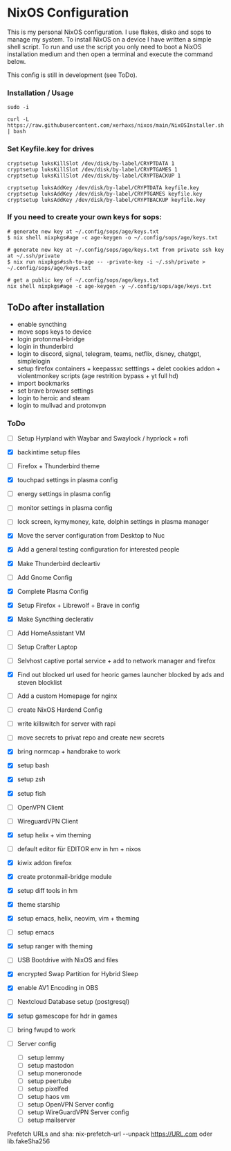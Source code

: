 # NixOS Configuration

This is my personal NixOS configuration.
I use flakes, disko and sops to manage my system. To install NixOS on a device I have written a simple shell script. To run and use the script you only need to boot a NixOS installation medium and then open a terminal and execute the command below.

This config is still in development (see ToDo).

### Installation / Usage

```
sudo -i
```

```
curl -L https://raw.githubusercontent.com/xerhaxs/nixos/main/NixOSInstaller.sh | bash
```

### Set Keyfile.key for drives

```
cryptsetup luksKillSlot /dev/disk/by-label/CRYPTDATA 1
cryptsetup luksKillSlot /dev/disk/by-label/CRYPTGAMES 1
cryptsetup luksKillSlot /dev/disk/by-label/CRYPTBACKUP 1

cryptsetup luksAddKey /dev/disk/by-label/CRYPTDATA keyfile.key
cryptsetup luksAddKey /dev/disk/by-label/CRYPTGAMES keyfile.key
cryptsetup luksAddKey /dev/disk/by-label/CRYPTBACKUP keyfile.key
```

### If you need to create your own keys for sops:

```
# generate new key at ~/.config/sops/age/keys.txt
$ nix shell nixpkgs#age -c age-keygen -o ~/.config/sops/age/keys.txt

# generate new key at ~/.config/sops/age/keys.txt from private ssh key at ~/.ssh/private
$ nix run nixpkgs#ssh-to-age -- -private-key -i ~/.ssh/private > ~/.config/sops/age/keys.txt

# get a public key of ~/.config/sops/age/keys.txt
nix shell nixpkgs#age -c age-keygen -y ~/.config/sops/age/keys.txt
```

## ToDo after installation

- enable syncthing
- move sops keys to device
- login protonmail-bridge
- login in thunderbird
- login to discord, signal, telegram, teams, netflix, disney, chatgpt, simplelogin
- setup firefox containers + keepassxc setttings + delet cookies addon + violentmonkey scripts (age restrition bypass + yt full hd)
- import bookmarks
- set brave browser settings
- login to heroic and steam
- login to mullvad and protonvpn

### ToDo

- [ ] Setup Hyrpland with Waybar and Swaylock / hyprlock + rofi
- [X] backintime setup files
- [ ] Firefox +  Thunderbird theme
- [X] touchpad settings in plasma config
- [ ] energy settings in plasma config
- [ ] monitor settings in plasma config
- [ ] lock screen, kymymoney, kate, dolphin settings in plasma manager
- [X] Move the server configuration from Desktop to Nuc
- [X] Add a general testing configuration for interested people
- [X] Make Thunderbird decleartiv
- [ ] Add Gnome Config
- [X] Complete Plasma Config
- [X] Setup Firefox + Librewolf + Brave in config
- [X] Make Syncthing declerativ
- [ ] Add HomeAssistant VM
- [ ] Setup Crafter Laptop
- [ ] Selvhost captive portal service + add to network manager and firefox
- [X] Find out blocked url used for heoric games launcher blocked by ads and steven blocklist
- [ ] Add a custom Homepage for nginx
- [ ] create NixOS Hardend Config
- [ ] write killswitch for server with rapi
- [ ] move secrets to privat repo and create new secrets
- [X] bring normcap + handbrake to work
- [X] setup bash
- [X] setup zsh
- [X] setup fish
- [ ] OpenVPN Client
- [ ] WireguardVPN Client
- [X] setup helix + vim theming
- [ ] default editor für EDITOR env in hm + nixos
- [X] kiwix addon firefox
- [X] create protonmail-bridge module
- [X] setup diff tools in hm
- [X] theme starship
- [X] setup emacs, helix, neovim, vim + theming
- [ ] setup emacs
- [X] setup ranger with theming
- [ ] USB Bootdrive with NixOS and files
- [X] encrypted Swap Partition for Hybrid Sleep
- [X] enable AV1 Encoding in OBS
- [ ] Nextcloud Database setup (postgresql)
- [X] setup gamescope for hdr in games
- [ ] bring fwupd to work


- [ ] Server config
  - [ ] setup lemmy
  - [ ] setup mastodon
  - [ ] setup moneronode
  - [ ] setup peertube
  - [ ] setup pixelfed
  - [ ] setup haos vm
  - [ ] setup OpenVPN Server config
  - [ ] setup WireGuardVPN Server config
  - [ ] setup mailserver

Prefetch URLs and sha: nix-prefetch-url --unpack https://URL.com oder lib.fakeSha256